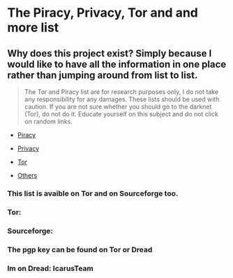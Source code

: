# The Piracy, Privacy, Tor and and more list 

## Why does this project exist? Simply because I would like to have all the information in one place rather than jumping around from list to list.

>  The Tor and Piracy list are for research purposes only, I do not take any responsibility for any damages. These lists should be used with caution. If you are not sure whether you should go to the darknet (Tor), do not do it. Educate yourself on this subject and do not click on random links. 

 - [Piracy](piracy.md)

 - [Privacy](privacy.md)

 - [Tor](tor.md)
 
 - [Others](others.md)


###
### This list is avaible on Tor and on Sourceforge too.
### Tor: 
### Sourceforge:
### The pgp key can be found on Tor or Dread
### Im on Dread: IcarusTeam
